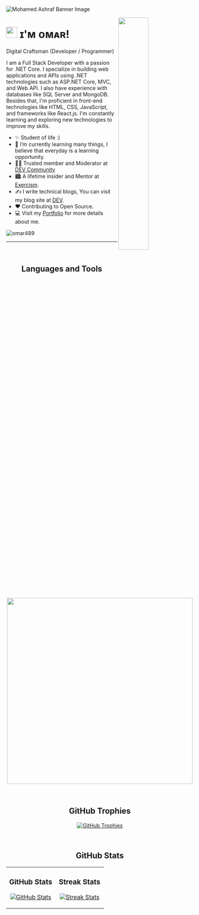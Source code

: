 <!--Banner-->
![Mohamed Ashraf Banner Image](./banner.png)

<!--Night Owl image-->
<div>
  <img align="right" width="40%" src="https://owlbertsio-resized.s3.amazonaws.com/Popper.psd.full.png">
</div>

<!--Header Name-->
# <img src="https://emojis.slackmojis.com/emojis/images/1531849430/4246/blob-sunglasses.gif?1531849430" width="30"/> ɪ'ᴍ ᴏᴍᴀʀ! 
Digital Craftsman (Developer / Programmer)
<br /> 

<!--Start Intro-->               
<p align="left">I am a Full Stack Developer with a passion for .NET Core. I specialize in building web applications and APIs using .NET technologies such as ASP.NET Core, MVC, and Web API. I also have experience with databases like SQL Server and MongoDB. Besides that, I'm proficient in front-end technologies like HTML, CSS, JavaScript, and frameworks like React.js. I'm constantly learning and exploring new technologies to improve my skills.</p>

- ✨ Student of life :)
- 🌱 I’m currently learning many things, I believe that everyday is a learning opportunity.
- 💁‍♂ Trusted member and Moderator at [DEV Community](https://dev.to)
- 🏙 A lifetime insider and Mentor at [Exercism](https://exercism.org/profiles/omar489).
- ✍ I write technical blogs, You can visit my blog site at [DEV](https://dev.to/dev_omar).
- ❤ Contributing to Open Source.
- 💻 Visit my [Portfolio](https://omar489.github.io) for more details about me.
<!--End Intro-->

<!--Profile Count Badge-->
<p align="left">
  <img src="https://komarev.com/ghpvc/?username=omar489&label=Profile%20views&color=770677&style=for-the-badge&logo=star" alt="omar489" style="padding-right:20px;" />
</p>

---
<br />

<!--Languages and Tools Section-->       
<h2 align="center">Languages and Tools</h2> 
<p align="center">
  <img width="500px"  src="https://skillicons.dev/icons?i=csharp,cplusplus,html,css,javascript,sqlserver,mongodb,dotnet,aspnetcore,signalr,mvc,webapi,unittesting,linq,entityframework,cleancode,designpatterns,solidprinciples,algorithms,datastructures&perline=6"  />
</p>
<br />


<!--Trophies Section-->   
<h2 align="center">GitHub Trophies</h2>
<p align="center">
  <a href="https://github.com/omar489/github-profile-trophy">
    <img src="https://github-profile-trophy.vercel.app/?username=omar489&row=2&column=6&margin-w=20&margin-h=20" alt="GitHub Trophies">
  </a>
</p>
<br />

<!--Github stats Table--> 
<h2 align="center">GitHub Stats</h2>

<table width="100%">
  <tr>
    <td width="50%">
      <h3 align="center"><strong>GitHub Stats</strong></h3>
      <p align="center">
        <a href="https://github.com/omar489">
          <img align="center" src="https://github-readme-stats.vercel.app/api?username=omar489&count_private=true&show_icons=true&theme=nightowl" alt="GitHub Stats" />
        </a>
      </p>
    </td>
    <td width="50%">
      <h3 align="center"><strong>Streak Stats</strong></h3>
      <p align="center">
        <a href="https://github.com/omar489">
          <img align="center" src="https://streak-stats.demolab.com?user=omar489&theme=nightowl" alt="Streak Stats" />
        </a>
      </p>
    </td>
  </tr>
</table>
